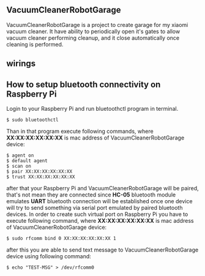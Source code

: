 ## VacuumCleanerRobotGarage
VacuumCleanerRobotGarage is a project to create garage for my xiaomi vacuum cleaner.
It have ability to periodically open it's gates to allow vacuum cleaner performing cleanup,
and it close automatically once cleaning is performed.

## wirings

## How to setup bluetooth connectivity on Raspberry Pi

Login to your Raspberry Pi and run bluetoothctl program in terminal. 
```
$ sudo bluetoothctl
```

Than in that program execute following commands, where **XX:XX:XX:XX:XX:XX** is mac address of  VacuumCleanerRobotGarage device:

```
$ agent on
$ default agent
$ scan on
$ pair XX:XX:XX:XX:XX:XX
$ trust XX:XX:XX:XX:XX:XX
```

after that your Raspberry Pi and VacuumCleanerRobotGarage will be paired, that's not mean they are connected since **HC-05** 
bluetooth module emulates **UART** bluetooth connection will be established once one device will try to send something via serial
port emulated by paired bluetooth devices. In order to create such virtual port on Raspberry Pi you have to execute following
command, where **XX:XX:XX:XX:XX:XX** is mac address of  VacuumCleanerRobotGarage device:

```
$ sudo rfcomm bind 0 XX:XX:XX:XX:XX:XX 1
```

after this you are able to send text message to VacuumCleanerRobotGarage device using following command:

```
$ echo "TEST-MSG" > /dev/rfcomm0
```
